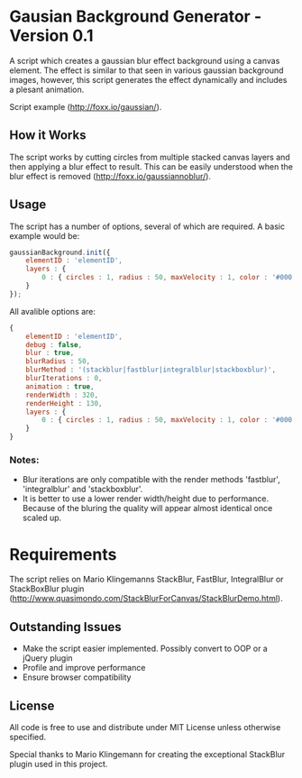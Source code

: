# Gausian Background Generator - Version 0.1
A script which creates a gaussian blur effect background using a canvas element. The effect is similar to that seen in various gaussian background images, however, this script generates the effect dynamically and includes a plesant animation.

Script example (http://foxx.io/gaussian/).

## How it Works
The script works by cutting circles from multiple stacked canvas layers and then applying a blur effect to result. This can be easily understood when the blur effect is removed (http://foxx.io/gaussiannoblur/).

## Usage
The script has a number of options, several of which are required. A basic example would be:

```javascript
gaussianBackground.init({
    elementID : 'elementID',
    layers : {
        0 : { circles : 1, radius : 50, maxVelocity : 1, color : '#000' }
    }
});
```

All avalible options are:

```javascript
{
    elementID : 'elementID',
    debug : false,
    blur : true,
    blurRadius : 50,
    blurMethod : '(stackblur|fastblur|integralblur|stackboxblur)',
    blurIterations : 0,
    animation : true,
    renderWidth : 320,
    renderHeight : 130,
    layers : {
        0 : { circles : 1, radius : 50, maxVelocity : 1, color : '#000' }
    }   
}
```

### Notes:
- Blur iterations are only compatible with the render methods 'fastblur', 'integralblur' and 'stackboxblur'.
- It is better to use a lower render width/height due to performance. Because of the bluring the quality will appear almost identical once scaled up.

# Requirements
The script relies on Mario Klingemanns StackBlur, FastBlur, IntegralBlur or StackBoxBlur plugin (http://www.quasimondo.com/StackBlurForCanvas/StackBlurDemo.html).

## Outstanding Issues
- Make the script easier implemented. Possibly convert to OOP or a jQuery plugin
- Profile and improve performance
- Ensure browser compatibility

## License
All code is free to use and distribute under MIT License unless otherwise specified.

Special thanks to Mario Klingemann for creating the exceptional StackBlur plugin used in this project.
